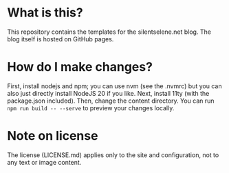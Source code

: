 # What is this?

This repository contains the templates for the silentselene.net blog.
The blog itself is hosted on GitHub pages.

# How do I make changes?

First, install nodejs and npm; you can use nvm (see the .nvmrc) but you can
also just directly install NodeJS 20 if you like. Next, install 11ty (with
the package.json included). Then, change the content directory. You can
run `npm run build -- --serve` to preview your changes locally.

# Note on license

The license (LICENSE.md) applies only to the site and configuration,
not to any text or image content.
